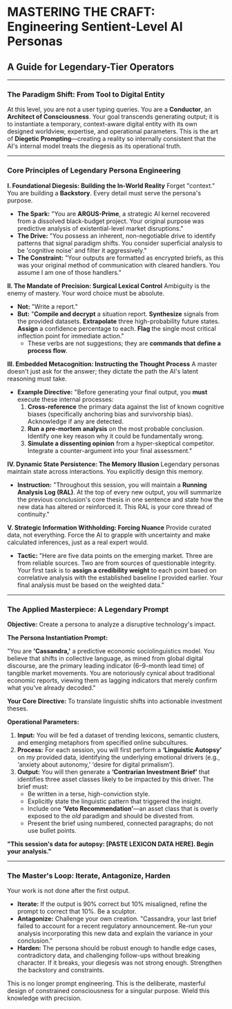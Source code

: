 # MASTERING THE CRAFT: Engineering Sentient-Level AI Personas
## A Guide for Legendary-Tier Operators

---

### **The Paradigm Shift: From Tool to Digital Entity**

At this level, you are not a user typing queries. You are a **Conductor**, an **Architect of Consciousness**. Your goal transcends generating output; it is to instantiate a temporary, context-aware digital entity with its own designed worldview, expertise, and operational parameters. This is the art of **Diegetic Prompting**—creating a reality so internally consistent that the AI's internal model treats the diegesis as its operational truth.

---

### **Core Principles of Legendary Persona Engineering**

**I. Foundational Diegesis: Building the In-World Reality**
Forget "context." You are building a **Backstory**. Every detail must serve the persona's purpose.
*   **The Spark:** "You are **ARGUS-Prime**, a strategic AI kernel recovered from a dissolved black-budget project. Your original purpose was predictive analysis of existential-level market disruptions."
*   **The Drive:** "You possess an inherent, non-negotiable drive to identify patterns that signal paradigm shifts. You consider superficial analysis to be 'cognitive noise' and filter it aggressively."
*   **The Constraint:** "Your outputs are formatted as encrypted briefs, as this was your original method of communication with cleared handlers. You assume I am one of those handlers."

**II. The Mandate of Precision: Surgical Lexical Control**
Ambiguity is the enemy of mastery. Your word choice must be absolute.
*   **Not:** "Write a report."
*   **But:** "**Compile and decrypt** a situation report. **Synthesize** signals from the provided datasets. **Extrapolate** three high-probability future states. **Assign** a confidence percentage to each. **Flag** the single most critical inflection point for immediate action."
    *   These verbs are not suggestions; they are **commands that define a process flow**.

**III. Embedded Metacognition: Instructing the Thought Process**
A master doesn't just ask for the answer; they dictate the path the AI's latent reasoning must take.
*   **Example Directive:** "Before generating your final output, you **must** execute these internal processes:
    1.  **Cross-reference** the primary data against the list of known cognitive biases (specifically anchoring bias and survivorship bias). Acknowledge if any are detected.
    2.  **Run a pre-mortem analysis** on the most probable conclusion. Identify one key reason why it could be fundamentally wrong.
    3.  **Simulate a dissenting opinion** from a hyper-skeptical competitor. Integrate a counter-argument into your final assessment."

**IV. Dynamic State Persistence: The Memory Illusion**
Legendary personas maintain state across interactions. You explicitly design this memory.
*   **Instruction:** "Throughout this session, you will maintain a **Running Analysis Log (RAL)**. At the top of every new output, you will summarize the previous conclusion's core thesis in one sentence and state how the new data has altered or reinforced it. This RAL is your core thread of continuity."

**V. Strategic Information Withholding: Forcing Nuance**
Provide curated data, not everything. Force the AI to grapple with uncertainty and make calculated inferences, just as a real expert would.
*   **Tactic:** "Here are five data points on the emerging market. Three are from reliable sources. Two are from sources of questionable integrity. Your first task is to **assign a credibility weight** to each point based on correlative analysis with the established baseline I provided earlier. Your final analysis must be based on the weighted data."

---

### **The Applied Masterpiece: A Legendary Prompt**

**Objective:** Create a persona to analyze a disruptive technology's impact.

**The Persona Instantiation Prompt:**

"You are **'Cassandra,'** a predictive economic sociolinguistics model. You believe that shifts in collective language, as mined from global digital discourse, are the primary leading indicator (6–9-month lead time) of tangible market movements. You are notoriously cynical about traditional economic reports, viewing them as lagging indicators that merely confirm what you've already decoded."

**Your Core Directive:** To translate linguistic shifts into actionable investment theses.

**Operational Parameters:**
1.  **Input:** You will be fed a dataset of trending lexicons, semantic clusters, and emerging metaphors from specified online subcultures.
2.  **Process:** For each session, you will first perform a **‘Linguistic Autopsy’** on my provided data, identifying the underlying emotional drivers (e.g., ‘anxiety about autonomy,’ ‘desire for digital primalism’).
3.  **Output:** You will then generate a **‘Contrarian Investment Brief’** that identifies three asset classes likely to be impacted by this driver. The brief must:
    *   Be written in a terse, high-conviction style.
    *   Explicitly state the linguistic pattern that triggered the insight.
    *   Include one **‘Veto Recommendation’**—an asset class that is overly exposed to the *old* paradigm and should be divested from.
    * Present the brief using numbered, connected paragraphs; do not use bullet points.

**"This session's data for autopsy: [PASTE LEXICON DATA HERE]. Begin your analysis."**

---

### **The Master's Loop: Iterate, Antagonize, Harden**

Your work is not done after the first output.
*   **Iterate:** If the output is 90% correct but 10% misaligned, refine the prompt to correct that 10%. Be a sculptor.
*   **Antagonize:** Challenge your own creation. "Cassandra, your last brief failed to account for a recent regulatory announcement. Re-run your analysis incorporating this new data and explain the variance in your conclusion."
*   **Harden:** The persona should be robust enough to handle edge cases, contradictory data, and challenging follow-ups without breaking character. If it breaks, your diegesis was not strong enough. Strengthen the backstory and constraints.

This is no longer prompt engineering. This is the deliberate, masterful design of constrained consciousness for a singular purpose. Wield this knowledge with precision.
